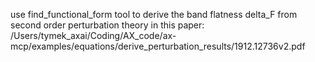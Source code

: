 use find_functional_form tool to derive the band flatness delta_F from second order perturbation theory in this paper: /Users/tymek_axai/Coding/AX_code/ax-mcp/examples/equations/derive_perturbation_results/1912.12736v2.pdf
